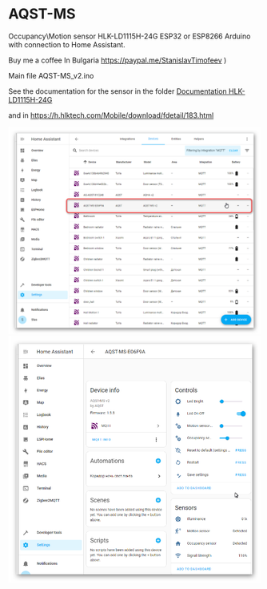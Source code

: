 # AQST-MS
Occupancy\Motion sensor HLK-LD1115H-24G ESP32 or ESP8266 Arduino with connection to Home Assistant.

Buy me a coffee In Bulgaria https://paypal.me/StanislavTimofeev       )

Main file AQST-MS_v2.ino

See the documentation for the sensor in the folder [Documentation HLK-LD1115H-24G ](https://github.com/stiamon77/AQST-MS/tree/main/Documentation%20HLK-LD1115H-24G)

and in https://h.hlktech.com/Mobile/download/fdetail/183.html

![Image alt](https://github.com/stiamon77/AQST-MS/blob/main/image/AQST-MS_HA_img1.png)
![Image alt](https://github.com/stiamon77/AQST-MS/blob/main/image/AQST-MS_HA_img2.png)
